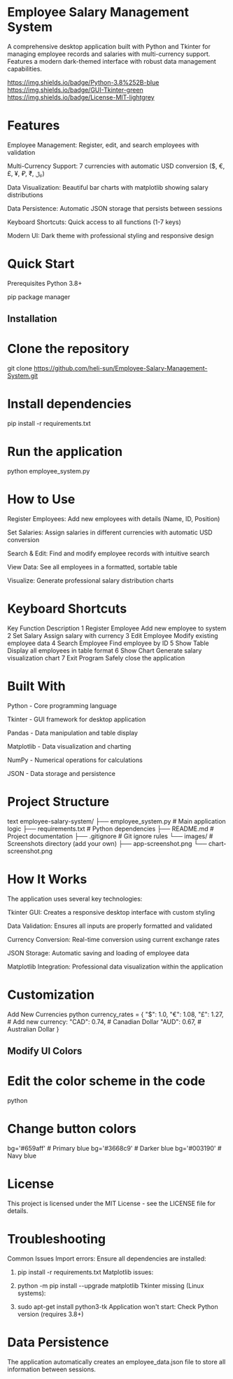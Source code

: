 
# Employee Salary Management System 
A comprehensive desktop application built with Python and Tkinter for managing employee records and salaries with multi-currency support. Features a modern dark-themed interface with robust data management capabilities.

https://img.shields.io/badge/Python-3.8%252B-blue
https://img.shields.io/badge/GUI-Tkinter-green
https://img.shields.io/badge/License-MIT-lightgrey


# Features
Employee Management: Register, edit, and search employees with validation

Multi-Currency Support: 7 currencies with automatic USD conversion ($, €, £, ¥, ₽, ₹, ﷼)

Data Visualization: Beautiful bar charts with matplotlib showing salary distributions

Data Persistence: Automatic JSON storage that persists between sessions

Keyboard Shortcuts: Quick access to all functions (1-7 keys)

Modern UI: Dark theme with professional styling and responsive design


# Quick Start
Prerequisites
Python 3.8+

pip package manager


## Installation
# Clone the repository
git clone https://github.com/heli-sun/Employee-Salary-Management-System.git

# Install dependencies
pip install -r requirements.txt

# Run the application
python employee_system.py


# How to Use
Register Employees: Add new employees with details (Name, ID, Position)

Set Salaries: Assign salaries in different currencies with automatic USD conversion

Search & Edit: Find and modify employee records with intuitive search

View Data: See all employees in a formatted, sortable table

Visualize: Generate professional salary distribution charts


# Keyboard Shortcuts
Key	Function	Description
1	Register Employee	Add new employee to system
2	Set Salary	Assign salary with currency
3	Edit Employee	Modify existing employee data
4	Search Employee	Find employee by ID
5	Show Table	Display all employees in table format
6	Show Chart	Generate salary visualization chart
7	Exit Program	Safely close the application


# Built With
Python - Core programming language

Tkinter - GUI framework for desktop application

Pandas - Data manipulation and table display

Matplotlib - Data visualization and charting

NumPy - Numerical operations for calculations

JSON - Data storage and persistence


# Project Structure
text
employee-salary-system/
├── employee_system.py    # Main application logic
├── requirements.txt      # Python dependencies
├── README.md            # Project documentation
├── .gitignore           # Git ignore rules
└── images/              # Screenshots directory (add your own)
    ├── app-screenshot.png
    └── chart-screenshot.png


# How It Works
The application uses several key technologies:

Tkinter GUI: Creates a responsive desktop interface with custom styling

Data Validation: Ensures all inputs are properly formatted and validated

Currency Conversion: Real-time conversion using current exchange rates

JSON Storage: Automatic saving and loading of employee data

Matplotlib Integration: Professional data visualization within the application


# Customization
Add New Currencies
python
currency_rates = { 
    "$": 1.0, 
    "€": 1.08,
    "£": 1.27,
    # Add new currency:
    "CAD": 0.74,  # Canadian Dollar
    "AUD": 0.67,  # Australian Dollar
}


## Modify UI Colors
# Edit the color scheme in the code
python
# Change button colors
bg='#659aff'  # Primary blue
bg='#3668c9'  # Darker blue
bg='#003190'  # Navy blue


# License
This project is licensed under the MIT License - see the LICENSE file for details.


# Troubleshooting
Common Issues
Import errors: Ensure all dependencies are installed:


1. pip install -r requirements.txt
Matplotlib issues:


2. python -m pip install --upgrade matplotlib
Tkinter missing (Linux systems):


3. sudo apt-get install python3-tk
Application won't start: Check Python version (requires 3.8+)

# Data Persistence
The application automatically creates an employee_data.json file to store all information between sessions.